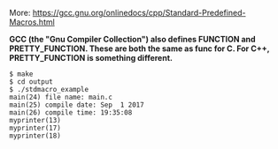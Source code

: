 More: https://gcc.gnu.org/onlinedocs/cpp/Standard-Predefined-Macros.html  
  
**GCC (the "Gnu Compiler Collection") also defines __FUNCTION__ and __PRETTY_FUNCTION__. These are both the same as __func__ for C. For C++, __PRETTY_FUNCTION__ is something different.**
  
  
```
$ make
$ cd output
$ ./stdmacro_example
main(24) file name: main.c
main(25) compile date: Sep  1 2017
main(26) compile time: 19:35:08
myprinter(13)
myprinter(17)
myprinter(18)
```
  
